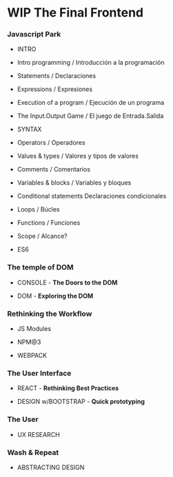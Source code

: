 # WIP The Final Frontend


### Javascript Park

- INTRO  
- Intro programming / Introducción a la programación  
- Statements / Declaraciones  
- Expressions / Expresiones  
- Execution of a program / Ejecución de un programa  
- The Input.Output Game / El juego de Entrada.Salida  


- SYNTAX  
- Operators / Operadores  
- Values & types / Valores y tipos de valores  
- Comments / Comentarios  
- Variables & blocks / Variables y bloques  
- Conditional statements  Declaraciones condicionales  
- Loops / Búcles  
- Functions / Funciones  
- Scope / Alcance?  
- ES6  


### The temple of DOM

- CONSOLE - **The Doors to the DOM**

- DOM - **Exploring the DOM**  

### Rethinking the Workflow

- JS Modules

- NPM@3  

- WEBPACK  

### The User Interface

- REACT - **Rethinking Best Practices**  

- DESIGN w/BOOTSTRAP - **Quick prototyping**  

### The User

- UX RESEARCH  

### Wash & Repeat

- ABSTRACTING DESIGN  
